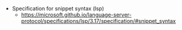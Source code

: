 * Specification for snippet syntax (lsp)
    * https://microsoft.github.io/language-server-protocol/specifications/lsp/3.17/specification/#snippet_syntax
